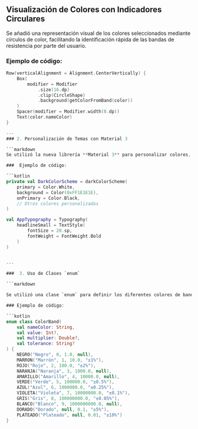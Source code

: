 ## Visualización de Colores con Indicadores Circulares

Se añadió una representación visual de los colores seleccionados mediante círculos de color, facilitando la identificación rápida de las bandas de resistencia por parte del usuario.

### Ejemplo de código:

```kotlin
Row(verticalAlignment = Alignment.CenterVertically) {
    Box(
        modifier = Modifier
            .size(16.dp)
            .clip(CircleShape)
            .background(getColorFromBand(color))
    )
    Spacer(modifier = Modifier.width(8.dp))
    Text(color.nameColor)
}

---
### 2. Personalización de Temas con Material 3

```markdown
Se utilizó la nueva librería **Material 3** para personalizar colores, tipografía y aplicar un tema oscuro en toda la aplicación.

###  Ejemplo de código:

```kotlin
private val DarkColorScheme = darkColorScheme(
    primary = Color.White,
    background = Color(0xFF1E1E1E),
    onPrimary = Color.Black,
    // Otros colores personalizados
)

val AppTypography = Typography(
    headlineSmall = TextStyle(
        fontSize = 20.sp,
        fontWeight = FontWeight.Bold
    )
)


---

###  3. Uso de Clases `enum`

```markdown

Se utilizó una clase `enum` para definir los diferentes colores de banda. Esta técnica permite estructurar mejor los datos constantes, como los valores y tolerancias asociados a cada color.

### Ejemplo de código:

```kotlin
enum class ColorBand(
    val nameColor: String,
    val value: Int?,
    val multiplier: Double?,
    val tolerance: String?
) {
    NEGRO("Negro", 0, 1.0, null),
    MARRON("Marrón", 1, 10.0, "±1%"),
    ROJO("Rojo", 2, 100.0, "±2%"),
    NARANJA("Naranja", 3, 1000.0, null),
    AMARILLO("Amarillo", 4, 10000.0, null),
    VERDE("Verde", 5, 100000.0, "±0.5%"),
    AZUL("Azul", 6, 1000000.0, "±0.25%"),
    VIOLETA("Violeta", 7, 10000000.0, "±0.1%"),
    GRIS("Gris", 8, 100000000.0, "±0.05%"),
    BLANCO("Blanco", 9, 1000000000.0, null),
    DORADO("Dorado", null, 0.1, "±5%"),
    PLATEADO("Plateado", null, 0.01, "±10%")
}

